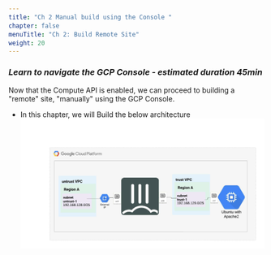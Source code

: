 ```yaml
---
title: "Ch 2 Manual build using the Console "
chapter: false
menuTitle: "Ch 2: Build Remote Site"
weight: 20
---
```


### ***Learn to navigate the GCP Console - estimated duration 45min***

Now that the Compute API is enabled, we can proceed to building a "remote" site, "manually" using the GCP Console.   

  - In this chapter, we will Build the below architecture
  ![network-diagram](network-diagram.png)
  

